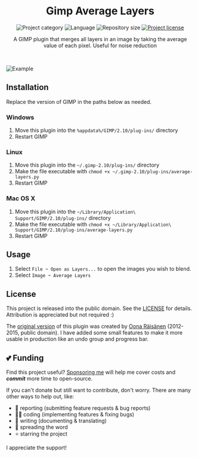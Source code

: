<!-- Project Header -->
<div align="center">
  <h1 class="projectName">Gimp Average Layers</h1>

  <p class="projectBadges">
    <img src="https://johng.io/badges/category/Plugin.svg" alt="Project category" title="Project category"/>
    <img src="https://img.shields.io/github/languages/top/jerboa88/gimp-average-layers.svg" alt="Language" title="Language"/>
    <img src="https://img.shields.io/github/repo-size/jerboa88/gimp-average-layers.svg" alt="Repository size" title="Repository size"/>
    <a href="LICENSE">
      <img src="https://img.shields.io/github/license/jerboa88/gimp-average-layers.svg" alt="Project license" title="Project license"/>
    </a>
  </p>

  <p class="projectDesc">
    A GIMP plugin that merges all layers in an image by taking the average value of each pixel. Useful for noise reduction
  </p>

  <br/>
</div>


![Example](/example.png?raw=true "Example")


## Installation

Replace the version of GIMP in the paths below as needed.

### Windows
1. Move this plugin into the `%appdata%/GIMP/2.10/plug-ins/` directory
2. Restart GIMP

### Linux
1. Move this plugin into the `~/.gimp-2.10/plug-ins/` directory
2. Make the file executable with `chmod +x ~/.gimp-2.10/plug-ins/average-layers.py`
3. Restart GIMP

### Mac OS X
1. Move this plugin into the `~/Library/Application\ Support/GIMP/2.10/plug-ins/` directory
2. Make the file executable with `chmod +x ~/Library/Application\ Support/GIMP/2.10/plug-ins/average-layers.py`
3. Restart GIMP


## Usage
1. Select `File ➙ Open as Layers...` to open the images you wish to blend.
2. Select `Image ➙ Average Layers`


## License
This project is released into the public domain. See the [LICENSE] for details. Attribution is appreciated but not required :)

The [original version] of this plugin was created by [Oona Räisänen] (2012-2015, public domain). I have added some small features to make it more usable in production like an undo group and progress bar.


## 💕 Funding

Find this project useful? [Sponsoring me](https://johng.io/funding) will help me cover costs and **_commit_** more time to open-source.

If you can't donate but still want to contribute, don't worry. There are many other ways to help out, like:

- 📢 reporting (submitting feature requests & bug reports)
- 👨‍💻 coding (implementing features & fixing bugs)
- 📝 writing (documenting & translating)
- 💬 spreading the word
- ⭐ starring the project

I appreciate the support!


[LICENSE]: LICENSE
[original version]: https://github.com/windytan/gimp-average-layers
[Oona Räisänen]: https://github.com/windytan

